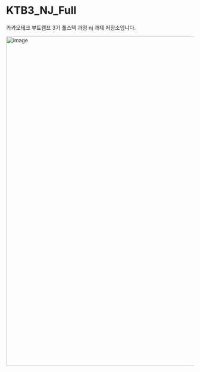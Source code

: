 # KTB3_NJ_Full
카카오테크 부트캠프 3기 풀스택 과정 nj 과제 저장소입니다.


<img width="1440" height="884" alt="image" src="https://github.com/user-attachments/assets/6bf78220-2cb0-47d7-93d7-ae6372533c5a" />
